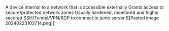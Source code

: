 A device internal to a network that is accessible externally
Grants access to secure/protected network zones
Usually hardened, monitored and highly secured
SSH/Tunnel/VPN/RDP to connect to jump server
![[Pasted image 20240223103714.png]]
